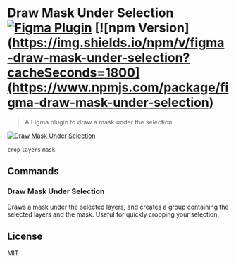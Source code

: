 # Draw Mask Under Selection [![Figma Plugin](https://img.shields.io/badge/figma-Draw%20Mask%20Under%20Selection-yellow?cacheSeconds=1800)](https://www.figma.com/c/plugin/806532458729477508/Draw-Mask-Under-Selection) [![npm Version](https://img.shields.io/npm/v/figma-draw-mask-under-selection?cacheSeconds=1800](https://www.npmjs.com/package/figma-draw-mask-under-selection)

> A Figma plugin to draw a mask under the selection

[![Draw Mask Under Selection](https://raw.githubusercontent.com/yuanqing/figma-plugins/master/packages/figma-draw-mask-under-selection/media/cover.png)](https://www.figma.com/c/plugin/806532458729477508/Draw-Mask-Under-Selection)

`crop` `layers` `mask`

## Commands

### Draw Mask Under Selection

Draws a mask under the selected layers, and creates a group containing the selected layers and the mask. Useful for quickly cropping your selection.

## License

MIT
